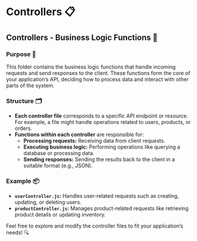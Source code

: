 # Controllers 📋

## Controllers - Business Logic Functions 🧠

### Purpose 🎯

This folder contains the business logic functions that handle incoming requests and send responses to the client. These functions form the core of your application’s API, deciding how to process data and interact with other parts of the system.

### Structure 🗂️

- **Each controller file** corresponds to a specific API endpoint or resource. For example, a file might handle operations related to users, products, or orders.
- **Functions within each controller** are responsible for:
  - **Processing requests:** Receiving data from client requests.
  - **Executing business logic:** Performing operations like querying a database or processing data.
  - **Sending responses:** Sending the results back to the client in a suitable format (e.g., JSON).

### Example 📦

- **`userController.js`:** Handles user-related requests such as creating, updating, or deleting users.
- **`productController.js`:** Manages product-related requests like retrieving product details or updating inventory.

Feel free to explore and modify the controller files to fit your application’s needs! 🔍
